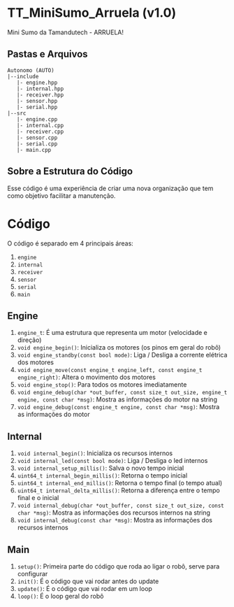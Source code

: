 # TT_MiniSumo_Arruela (v1.0)
 Mini Sumo da Tamandutech - ARRUELA!

## Pastas e Arquivos
 ```
 Autonomo (AUTO)
 |--include
    |- engine.hpp
    |- internal.hpp
    |- receiver.hpp
    |- sensor.hpp
    |- serial.hpp
 |--src
    |- engine.cpp
    |- internal.cpp
    |- receiver.cpp
    |- sensor.cpp
    |- serial.cpp
    |- main.cpp
 ```

## Sobre a Estrutura do Código
 Esse código é uma experiência de criar uma nova organização que tem como objetivo facilitar a manutenção.

# Código
 O código é separado em 4 principais áreas:
 1. `engine`
 2. `internal`
 3. `receiver`
 4. `sensor`
 5. `serial`
 6. `main`

## Engine
 1. `engine_t`: É uma estrutura que representa um motor (velocidade e direção)
 2. `void engine_begin()`: Inicializa os motores (os pinos em geral do robô)
 3. `void engine_standby(const bool mode)`: Liga / Desliga a corrente elétrica dos motores
 4. `void engine_move(const engine_t engine_left, const engine_t engine_right)`: Altera o movimento dos motores
 5. `void engine_stop()`: Para todos os motores imediatamente
 6. `void engine_debug(char *out_buffer, const size_t out_size, engine_t engine, const char *msg)`: Mostra as informações do motor na string
 7. `void engine_debug(const engine_t engine, const char *msg)`: Mostra as informações do motor

## Internal
 1. `void internal_begin()`: Inicializa os recursos internos
 2. `void internal_led(const bool mode)`: Liga / Desliga o led internos
 3. `void internal_setup_millis()`: Salva o novo tempo inicial
 4. `uint64_t internal_begin_millis()`: Retorna o tempo inicial
 5. `uint64_t internal_end_millis()`: Retorna o tempo final (o tempo atual)
 6. `uint64_t internal_delta_millis()`: Retorna a diferença entre o tempo final e o inicial
 7. `void internal_debug(char *out_buffer, const size_t out_size, const char *msg)`: Mostra as informações dos recursos internos na string
 8. `void internal_debug(const char *msg)`: Mostra as informações dos recursos internos

## Main
 1. `setup()`: Primeira parte do código que roda ao ligar o robô, serve para configurar
 2. `init()`: É o código que vai rodar antes do update
 3. `update()`: É o código que vai rodar em um loop
 4. `loop()`: É o loop geral do robô